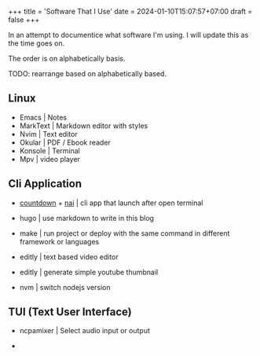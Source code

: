 +++
title = 'Software That I Use'
date = 2024-01-10T15:07:57+07:00
draft = false
+++

In an attempt to documentice what software I'm using. I will update this as the time goes on.

The order is on alphabetically basis.

TODO: rearrange based on alphabetically based.

## Linux

- Emacs | Notes
- MarkText | Markdown editor with styles
- Nvim | Text editor
- Okular | PDF / Ebook reader
- Konsole | Terminal
- Mpv | video player

## Cli Application

* [countdown](https://github.com/aldernero/countdown) + [nai](https://github.com/azzamsa/nai?tab=readme-ov-file) | cli app that launch after open terminal

* hugo | use markdown to write in this blog

* make | run project or deploy with the same command in different framework or languages

* editly | text based video editor

* editly | generate simple youtube thumbnail 

* nvm | switch nodejs version

## TUI (Text User Interface)

* ncpamixer | Select audio input or output

* 
